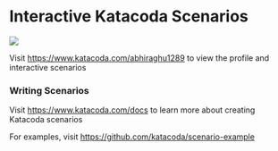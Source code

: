# Interactive Katacoda Scenarios

[![](http://shields.katacoda.com/katacoda/abhiraghu1289/count.svg)](https://www.katacoda.com/abhiraghu1289 "Get your profile on Katacoda.com")

Visit https://www.katacoda.com/abhiraghu1289 to view the profile and interactive scenarios

### Writing Scenarios
Visit https://www.katacoda.com/docs to learn more about creating Katacoda scenarios

For examples, visit https://github.com/katacoda/scenario-example
